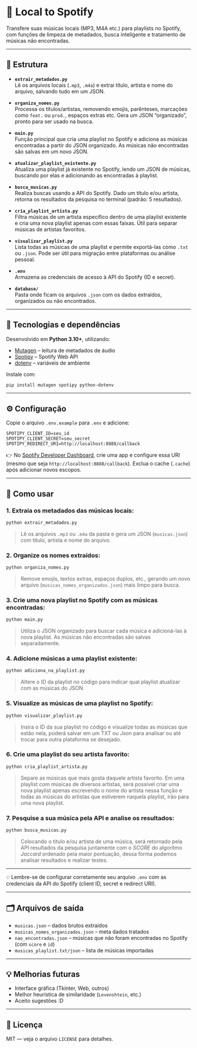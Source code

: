 # 🎵 Local to Spotify

Transfere suas músicas locais (MP3, M4A etc.) para playlists no Spotify, com funções de limpeza de metadados, busca inteligente e tratamento de músicas não encontradas.

---

## 📂 Estrutura

- **`extrair_metadados.py`**  
  Lê os arquivos locais (`.mp3`, `.m4a`) e extrai título, artista e nome do arquivo, salvando tudo em um JSON.

- **`organiza_nomes.py`**  
  Processa os títulos/artistas, removendo emojis, parênteses, marcações como `feat.` ou `prod.`, espaços extras etc. Gera um JSON “organizado”, pronto para ser usado na busca.

- **`main.py`**  
  Função principal que cria uma playlist no Spotify e adiciona as músicas encontradas a partir do JSON organizado. As músicas não encontradas são salvas em um novo JSON.

- **`atualizar_playlist_existente.py`**  
  Atualiza uma playlist já existente no Spotify, lendo um JSON de músicas, buscando por elas e adicionando as encontradas à playlist.

- **`busca_musicas.py`**  
  Realiza buscas usando a API do Spotify. Dado um título e/ou artista, retorna os resultados da pesquisa no terminal (padrão: 5 resultados).

- **`cria_playlist_artista.py`**  
  Filtra músicas de um artista específico dentro de uma playlist existente e cria uma nova playlist apenas com essas faixas. Útil para separar músicas de artistas favoritos.

- **`visualizar_playlist.py`**  
  Lista todas as músicas de uma playlist e permite exportá-las como `.txt` ou `.json`. Pode ser útil para migração entre plataformas ou análise pessoal.

- **`.env`**  
  Armazena as credenciais de acesso à API do Spotify (ID e secret).

- **`database/`**  
  Pasta onde ficam os arquivos `.json` com os dados extraídos, organizados ou não encontrados.

---

## 🧰 Tecnologias e dependências

Desenvolvido em **Python 3.10+**, utilizando:

- [Mutagen](https://pypi.org/project/mutagen/) – leitura de metadados de áudio
- [Spotipy](https://spotipy.readthedocs.io/) – Spotify Web API
- [dotenv](https://pypi.org/project/python-dotenv/) – variáveis de ambiente

Instale com:
```bash
pip install mutagen spotipy python-dotenv
```

---

## ⚙️ Configuração

Copie o arquivo `.env.example` para `.env` e adicione:

```
SPOTIPY_CLIENT_ID=seu_id
SPOTIPY_CLIENT_SECRET=seu_secret
SPOTIPY_REDIRECT_URI=http://localhost:8888/callback
```

👉 No [Spotify Developer Dashboard](https://developer.spotify.com), crie uma app e configure essa URI (mesmo que seja `http://localhost:8888/callback`). Exclua o cache (`.cache`) após adicionar novos escopos.

---

## 🚀 Como usar
### 1. Extraia os metadados das músicas locais:
```bash
python extrair_metadados.py
```
> Lê os arquivos `.mp3` ou `.m4a` da pasta e gera um JSON (`musicas.json`) com título, artista e nome do arquivo.

### 2. Organize os nomes extraídos:
```bash
python organiza_nomes.py
```
> Remove emojis, textos extras, espaços duplos, etc., gerando um novo arquivo (`musicas_nomes_organizados.json`) mais limpo para busca.

### 3. Crie uma nova playlist no Spotify com as músicas encontradas:
```bash
python main.py
```
> Utiliza o JSON organizado para buscar cada música e adicioná-las à nova playlist. As músicas não encontradas são salvas separadamente.

### 4. Adicione músicas a uma playlist existente:
```bash
python adiciona_na_playlist.py
```
> Altere o ID da playlist no código para indicar qual playlist atualizar com as músicas do JSON.

### 5. Visualize as músicas de uma playlist no Spotify:
```bash
python visualizar_playlist.py
```
> Insira o ID da sua playlist no código e visualize todas as músicas que estão nela, poderá salvar em um TXT ou Json para analisar ou até trocar para outra plataforma se desejado.

### 6. Crie uma playlist do seu artista favorito:
```bash
python cria_playlist_artista.py
```
> Separe as músicas que mais gosta daquele artista favorito. Em uma playlist com músicas de diversos artistas, será possível criar uma nova playlist apenas escrevendo o nome do artista nessa função e todas as músicas do artistas que estiverem naquela playlist, irão para uma nova playlist.

### 7. Pesquise a sua música pela API e analise os resultados:
```bash
python busca_musicas.py
```
> Colocando o título e/ou artista de uma música, será retornado pela API resultados da pesquisa juntamente com o *SCORE* do algoritmo *Jaccard* ordenado pela maior pontuação, dessa forma podemos analisar resultados e realizar testes.
---

💡 Lembre-se de configurar corretamente seu arquivo `.env` com as credenciais da API do Spotify (client ID, secret e redirect URI).


---

## 🗂️ Arquivos de saída

- `musicas.json` – dados brutos extraídos
- `musicas_nomes_organizados.json` – meta dados tratados
- `nao_encontradas.json` – músicas que não foram encontradas no Spotify (com `score` e `id`)
- `musicas_playlist.txt/json` – lista de músicas importadas

---

## 💡 Melhorias futuras

- Interface gráfica (Tkinter, Web, outros)
- Melhor heurística de similaridade (`Levenshtein`, etc.)
- Aceito sugestões :D

---

## 📄 Licença

MIT — veja o arquivo `LICENSE` para detalhes.
